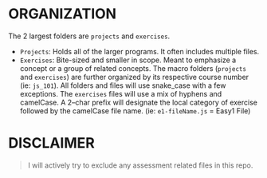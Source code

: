 <!---------------------->
# ORGANIZATION
<!---------------------->
The 2 largest folders are `projects` and `exercises`.
  - `Projects`: Holds all of the larger programs. It often includes multiple files.
  - `Exercises`: Bite-sized and smaller in scope. Meant to emphasize a concept or a group of related concepts.
The macro folders (`projects` and `exercises`) are further organized by its respective course number (ie: `js_101`). All folders and files will use snake_case with a few exceptions. The `exercises` files will use a mix of hyphens and camelCase. A 2–char prefix will designate the local category of exercise followed by the camelCase file name. (ie: `e1-fileName.js` = Easy1 File)

<!---------------------->
# DISCLAIMER
<!---------------------->
> I will actively try to exclude any assessment related files in this repo.
